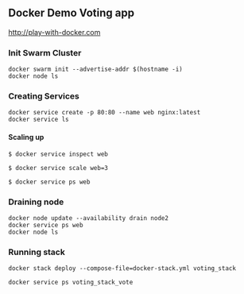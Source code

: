 ## Docker Demo Voting app

http://play-with-docker.com

### Init Swarm Cluster

```
docker swarm init --advertise-addr $(hostname -i)
docker node ls
```

### Creating Services
```
docker service create -p 80:80 --name web nginx:latest
docker service ls
```

#### Scaling up

```
$ docker service inspect web

$ docker service scale web=3

$ docker service ps web
```

### Draining node
```
docker node update --availability drain node2
docker service ps web
docker node ls
```

### Running stack

```
docker stack deploy --compose-file=docker-stack.yml voting_stack
```

```
docker service ps voting_stack_vote
```
